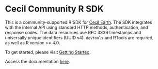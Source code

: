 # Cecil Community R SDK

This is a community-supported R SDK for [Cecil Earth](https://cecil.earth/). The SDK integrates with the internal API using standard HTTP methods, authentication, and response codes. The data resources use RFC 3339 timestamps and universally unique identifiers (UUID v4). `devtools` and RTools are required, as well as R version >= 4.0.

To get started, please visit [Getting Started](https://tremendous-motorcycle-9a0.notion.site/Getting-started-with-the-R-Community-SDK-296cd8ddb75380bcb6dcd928681eb370).

Access the documentation [here](https://tremendous-motorcycle-9a0.notion.site/R-Community-SDK-296cd8ddb753808f99b9c54e4a7852dd).
